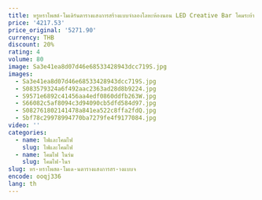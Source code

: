 ```yaml
---
title: หรูหราโพสต์-โมเดิร์นตารางแสงการสร้างแบบจําลองโลหะห้องนอน LED Creative Bar โคมระย้า
price: '4217.53'
price_original: '5271.90'
currency: THB
discount: 20%
rating: 4
volume: 80
image: Sa3e41ea8d07d46e68533428943dcc719S.jpg
images:
  - Sa3e41ea8d07d46e68533428943dcc719S.jpg
  - S083579324a6f492aac2363ad28d8b9224.jpg
  - S9571e6892c41456aa4edf0860ddfb263W.jpg
  - S66082c5af8094c3d94090cb5dfd584d97.jpg
  - S082761802141478a841ea522c8ffa2fdQ.jpg
  - Sbf78c29978994770ba7279fe4f9177084.jpg
video: ''
categories:
  - name: ไฟและโคมไฟ
    slug: ไฟและโคมไฟ
  - name: โคมไฟ ในร่ม
    slug: โคมไฟ-ในร
slug: หร-หราโพสต-โมเด-นตารางแสงการสร-างแบบจ
encode: ooqj336
lang: th
---
```

  